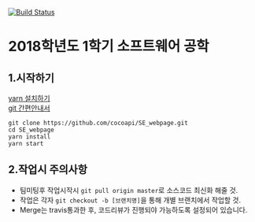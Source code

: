 [![Build Status](https://travis-ci.org/cocoapi/SE_webpage.svg?branch=master)](https://travis-ci.org/cocoapi/SE_webpage)

# 2018학년도 1학기 소프트웨어 공학

## 1.시작하기
[yarn 설치하기](https://yarnpkg.com/en/docs/install)<br/>
[git 간편안내서](https://rogerdudler.github.io/git-guide/index.ko.html)<br/>
```
git clone https://github.com/cocoapi/SE_webpage.git
cd SE_webpage
yarn install
yarn start
```

## 2.작업시 주의사항
* 팀미팅후 작업시작시 `git pull origin master`로 소스코드 최신화 해줄 것.
* 작업은 각자 `git checkout -b [브랜치명]`을 통해 개별 브랜치에서 작업할 것.
* Merge는 travis통과한 후, 코드리뷰가 진행되야 가능하도록 설정되어 있습니다.

